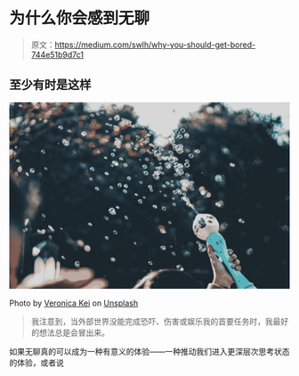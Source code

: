 # 为什么你会感到无聊

> 原文：<https://medium.com/swlh/why-you-should-get-bored-744e51b9d7c1>

## 至少有时是这样

![](img/d1c28b76f723ac2213fda809f5c2aff1.png)

Photo by [Veronica Kei](https://unsplash.com/photos/fgAQcdB8N40?utm_source=unsplash&utm_medium=referral&utm_content=creditCopyText) on [Unsplash](https://unsplash.com/?utm_source=unsplash&utm_medium=referral&utm_content=creditCopyText)

> 我注意到，当外部世界没能完成恐吓、伤害或娱乐我的首要任务时，我最好的想法总是会冒出来。

如果无聊真的可以成为一种有意义的体验——一种推动我们进入更深层次思考状态的体验，或者说